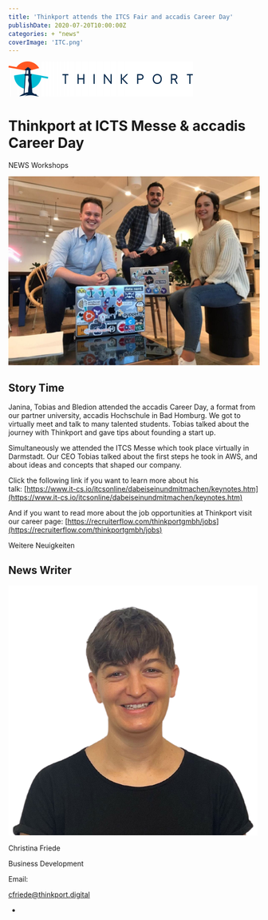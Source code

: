 ```yaml
---
title: 'Thinkport attends the ITCS Fair and accadis Career Day'
publishDate: 2020-07-20T10:00:00Z
categories: + "news"
coverImage: 'ITC.png'
---
```


[![Thinkport Logo](images/Logo_horizontral_new-ovavzp5ztqmosy1yz1jrwr9fv5swhtoc0bky3tkc3g.png 'Logo Bright Colours')](https://thinkport.digital)

# Thinkport at ICTS Messe & accadis Career Day

NEWS Workshops

![](images/ITCS-Messe-und-accadis-Career-Day-1024x768.jpeg)

## Story Time

Janina, Tobias and Bledion attended the accadis Career Day, a format from our partner university, accadis Hochschule in Bad Homburg. We got to virtually meet and talk to many talented students. Tobias talked about the journey with Thinkport and gave tips about founding a start up.

Simultaneously we attended the ITCS Messe which took place virtually in Darmstadt. Our CEO Tobias talked about the first steps he took in AWS, and about ideas and concepts that shaped our company.

Click the following link if you want to learn more about his talk: [https://www.it-cs.io/itcsonline/dabeiseinundmitmachen/keynotes.htm](https://www.it-cs.io/itcsonline/dabeiseinundmitmachen/keynotes.htm)

And if you want to read more about the job opportunities at Thinkport visit our career page: [https://recruiterflow.com/thinkportgmbh/jobs](https://recruiterflow.com/thinkportgmbh/jobs)

Weitere Neuigkeiten

## News Writer

![portrait Christina](images/Christina.png)

Christina Friede

Business Development

Email:

[cfriede@thinkport.digital](mailto:cfriede@thinkport.digital)

-  [](https://www.linkedin.com/in/christina-friede-2a6426168/)
